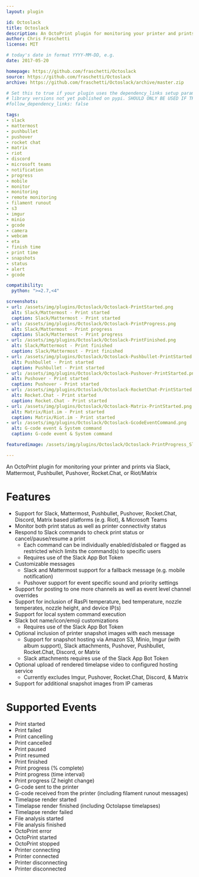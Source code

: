 ```yaml
---
layout: plugin

id: Octoslack
title: Octoslack
description: An OctoPrint plugin for monitoring your printer and prints via Slack, Mattermost, Pushbullet, Pushover, Rocket.Chat, Discord, Riot/Matrix, or Microsoft Teams
author: Chris Fraschetti
license: MIT

# today's date in format YYYY-MM-DD, e.g.
date: 2017-05-20

homepage: https://github.com/fraschetti/Octoslack
source: https://github.com/fraschetti/Octoslack
archive: https://github.com/fraschetti/Octoslack/archive/master.zip

# Set this to true if your plugin uses the dependency_links setup parameter to include
# library versions not yet published on pypi. SHOULD ONLY BE USED IF THERE IS NO OTHER OPTION!
#follow_dependency_links: false

tags:
- slack
- mattermost
- pushbullet
- pushover
- rocket chat
- matrix
- riot
- discord
- microsoft teams
- notification
- progress
- mobile
- monitor
- monitoring
- remote monitoring
- filament runout
- s3
- imgur 
- minio
- gcode
- camera
- webcam
- eta
- finish time
- print time
- snapshots
- status
- alert
- gcode

compatibility:
  python: ">=2.7,<4"

screenshots:
- url: /assets/img/plugins/Octoslack/Octoslack-PrintStarted.png
  alt: Slack/Mattermost - Print started
  caption: Slack/Mattermost - Print started
- url: /assets/img/plugins/Octoslack/Octoslack-PrintProgress.png
  alt: Slack/Mattermost - Print progress
  caption: Slack/Mattermost - Print progress
- url: /assets/img/plugins/Octoslack/Octoslack-PrintFinished.png
  alt: Slack/Mattermost - Print finished
  caption: Slack/Mattermost - Print finished
- url: /assets/img/plugins/Octoslack/Octoslack-Pushbullet-PrintStarted.png
  alt: Pushbullet - Print started
  caption: Pushbullet - Print started
- url: /assets/img/plugins/Octoslack/Octoslack-Pushover-PrintStarted.png
  alt: Pushover - Print started
  caption: Pushover - Print started
- url: /assets/img/plugins/Octoslack/Octoslack-RocketChat-PrintStarted.png
  alt: Rocket.Chat - Print started
  caption: Rocket.Chat - Print started
- url: /assets/img/plugins/Octoslack/Octoslack-Matrix-PrintStarted.png
  alt: Matrix/Riot.im - Print started
  caption: Matrix/Riot.im - Print started
- url: /assets/img/plugins/Octoslack/Octoslack-GcodeEventCommand.png
  alt: G-code event & System command
  caption: G-code event & System command

featuredimage: /assets/img/plugins/Octoslack/Octoslack-PrintProgress_SlackOnly.png

---
```



An OctoPrint plugin for monitoring your printer and prints via Slack, Mattermost, Pushbullet, Pushover, Rocket.Chat, or Riot/Matrix

# Features #
 - Support for Slack, Mattermost, Pushbullet, Pushover, Rocket.Chat, Discord, Matrix based platforms (e.g. Riot), & Microsoft Teams
 - Monitor both print status as well as printer connectivity status
 - Respond to Slack commands to check print status or cancel/pause/resume a print
     - Each command can be individually enabled/disbaled or flagged as restricted which limits the command(s) to specific users
     - Requires use of the Slack App Bot Token
 - Customizable messages
     - Slack and Mattermost support for a fallback message (e.g. mobile notification)
     - Pushover support for event specific sound and priority settings
 - Support for posting to one more channels as well as event level channel overrides
 - Support for inclusion of RasPi temperature, bed temperature, nozzle temperates, nozzle height, and device IP(s)
 - Support for local system command execution
 - Slack bot name/icon/emoji customizations
     - Requires use of the Slack App Bot Token
 - Optional inclusion of printer snapshot images with each message
     - Support for snapshot hosting via Amazon S3, Minio, Imgur (with album support), Slack attachments, Pushover, Pushbullet, Rocket.Chat, Discord, or Matrix
     - Slack attachments requires use of the Slack App Bot Token
 - Optional upload of rendered timelapse video to configured hosting service
     - Currently excludes Imgur, Pushover, Rocket.Chat, Discord, & Matrix
 - Support for additional snapshot images from IP cameras

# Supported Events #
 - Print started
 - Print failed
 - Print cancelling
 - Print cancelled
 - Print paused
 - Print resumed
 - Print finished
 - Print progress (% complete)
 - Print progress (time interval)
 - Print progress (Z height change)
 - G-code sent to the printer
 - G-code received from the printer (including filament runout messages)
 - Timelapse render started
 - Timelapse render finished (including Octolapse timelapses)
 - Timelapse render failed
 - File analysis started
 - File analysis finished
 - OctoPrint error
 - OctoPrint started
 - OctoPrint stopped
 - Printer connecting
 - Printer connected
 - Printer disconnecting
 - Printer disconnected
